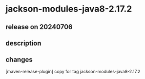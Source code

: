 # jackson-modules-java8-2.17.2

## release on 20240706

## description

## changes

[maven-release-plugin] copy for tag jackson-modules-java8-2.17.2

